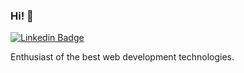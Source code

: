 ### Hi! 👋


[![Linkedin Badge](https://img.shields.io/badge/-fredericoespeschit-6633cc?style=flat-square&logo=Linkedin&logoColor=white&link=https://www.linkedin.com/in/fredericoespeschit/)](https://www.linkedin.com/in/fredericoespeschit/) 

Enthusiast of the best web development technologies.
